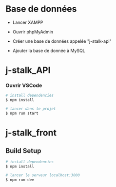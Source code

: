 
# Base de données

- Lancer XAMPP

- Ouvrir phpMyAdmin

- Créer une base de données appelée "j-stalk-api"

- Ajouter la base de donnée à MySQL

# j-stalk_API


### Ouvrir VSCode
```bash
# install dependencies
$ npm install

# lancer dans le projet
$ npm run start
```


# j-stalk_front

## Build Setup

```bash
# install dependencies
$ npm install

# lancer le serveur localhost:3000
$ npm run dev
```
